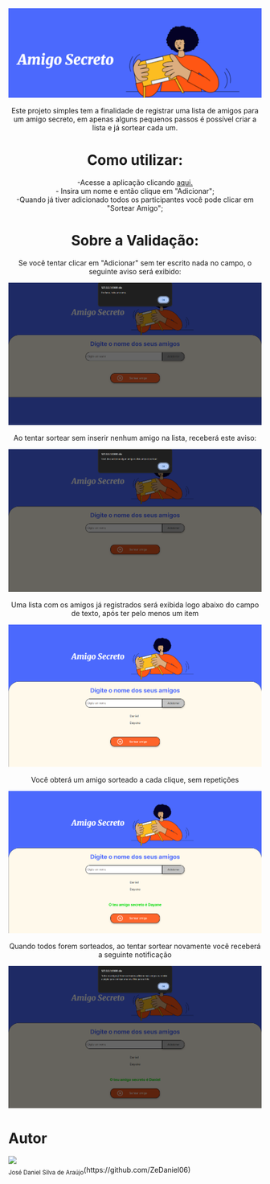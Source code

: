 <img src="./assets/readme/Banner.png" alt="Banner Amigo Secreto">

<p align="center">
Este projeto simples tem a finalidade de registrar uma lista de amigos para um amigo secreto, em apenas alguns pequenos passos é possível criar a lista e já sortear cada um.</p>
<h1 align="center">Como utilizar:</h1>
<p align="center">
-Acesse a aplicação clicando <a href="https://zedaniel06.github.io/challengeAmigoSecreto/">aqui.</a><br>
- Insira um nome e então clique em "Adicionar";<br>
-Quando já tiver adicionado todos os participantes você pode clicar em "Sortear Amigo";<br></p>
<h1 align="center">Sobre a Validação:</h1>
<p align="center">
Se você tentar clicar em "Adicionar" sem ter escrito nada no campo, o seguinte aviso será exibido:</p>
<p align="center">
<img src="./assets/readme/NomeVazio.png" alt="Nome Vazio">
</p>

<p align="center">
Ao tentar sortear sem inserir nenhum amigo na lista, receberá este aviso:</p>
<p align="center">
<img src="./assets/readme/ListaVazia.png" alt="Lista Vazia">
</p>

<p align="center">
Uma lista com os amigos já registrados será exibida logo abaixo do campo de texto, após ter pelo menos um item</p>
<p align="center">
<img src="./assets/readme/ListaPreenchida.png" alt="Lista Preenchida">
</p>

<p align="center">
Você obterá um amigo sorteado a cada clique, sem repetições</p>
<p align="center">
<img src="./assets/readme/AmigoSorteado.png" alt="Amigo Sorteado">
</p>

<p align="center">
Quando todos forem sorteados, ao tentar sortear novamente você receberá a seguinte notificação</p>
<p align="center">
<img src="./assets/readme/TodosSorteados.png" alt="Todos sorteados">
</p>

<h1>Autor</h1>
<img loading="lazy" src="https://avatars.githubusercontent.com/u/53923828?v=4" width=115><br><sub>José Daniel Silva de Araújo</sub>(https://github.com/ZeDaniel06)
